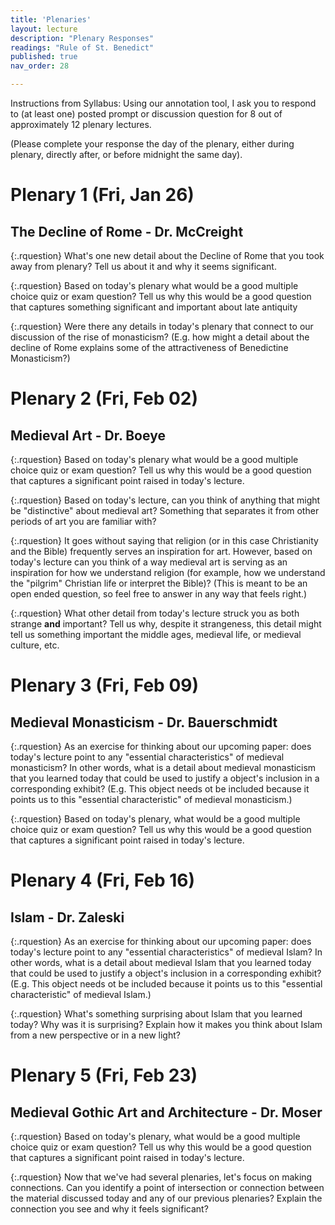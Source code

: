 ```yaml
---
title: 'Plenaries'
layout: lecture
description: "Plenary Responses"
readings: "Rule of St. Benedict"
published: true
nav_order: 28

---
```


Instructions from Syllabus: Using our annotation tool, I ask you to respond to (at least one) posted prompt or discussion question for 8 out of approximately 12 plenary lectures. 

(Please complete your response the day of the plenary, either during plenary, directly after, or before midnight the same day).

# Plenary 1 (Fri, Jan 26)
## The Decline of Rome - Dr. McCreight

<div class="discussion" markdown="1">

{:.rquestion}
What's one new detail about the Decline of Rome that you took away from plenary? Tell us about it and why it seems significant.

{:.rquestion}
Based on today's plenary what would be a good multiple choice quiz or exam question? Tell us why this would be a good question that captures something significant and important about late antiquity

{:.rquestion}
Were there any details in today's plenary that connect to our discussion of the rise of monasticism? (E.g. how might a detail about the decline of Rome explains some of the attractiveness of Benedictine Monasticism?)

</div>

# Plenary 2 (Fri, Feb 02)
## Medieval Art - Dr. Boeye

<div class="discussion" markdown="1">

{:.rquestion}
Based on today's plenary what would be a good multiple choice quiz or exam question? Tell us why this would be a good question that captures a significant point raised in today's lecture.

{:.rquestion}
Based on today's lecture, can you think of anything that might be "distinctive" about medieval art? Something that separates it from other periods of art you are familiar with?

{:.rquestion}
It goes without saying that religion (or in this case Christianity and the Bible) frequently serves an inspiration for art. However, based on today's lecture can you think of a way medieval art is serving as an inspiration for how we understand religion (for example, how we understand the "pilgrim" Christian life or interpret the Bible)? (This is meant to be an open ended question, so feel free to answer in any way that feels right.)

{:.rquestion}
What other detail from today's lecture struck you as both strange **and** important? Tell us why, despite it strangeness, this detail might tell us something important the middle ages, medieval life, or medieval culture, etc.

</div>


# Plenary 3 (Fri, Feb 09)
## Medieval Monasticism - Dr. Bauerschmidt

<div class="discussion" markdown="1">

{:.rquestion}
As an exercise for thinking about our upcoming paper: does today's lecture point to any "essential characteristics" of medieval monasticism? In other words, what is a detail about medieval monasticism that you learned today that could be used to justify a object's inclusion in a corresponding exhibit? (E.g. This object needs ot be included because it points us to this "essential characteristic" of medieval monasticism.)

{:.rquestion}
Based on today's plenary, what would be a good multiple choice quiz or exam question? Tell us why this would be a good question that captures a significant point raised in today's lecture.


</div>


# Plenary 4 (Fri, Feb 16)
## Islam - Dr. Zaleski

{:.rquestion}
As an exercise for thinking about our upcoming paper: does today's lecture point to any "essential characteristics" of medieval Islam? In other words, what is a detail about medieval Islam that you learned today that could be used to justify a object's inclusion in a corresponding exhibit? (E.g. This object needs ot be included because it points us to this "essential characteristic" of medieval Islam.)

{:.rquestion}
What's something surprising about Islam that you learned today? Why was it is surprising? Explain how it makes you think about Islam from a new perspective or in a new light?

# Plenary 5 (Fri, Feb 23)
## Medieval Gothic Art and Architecture - Dr. Moser

{:.rquestion}
Based on today's plenary, what would be a good multiple choice quiz or exam question? Tell us why this would be a good question that captures a significant point raised in today's lecture.

{:.rquestion}
Now that we've had several plenaries, let's focus on making connections. Can you identify a point of intersection or connection between the material discussed today and any of our previous plenaries? Explain the connection you see and why it feels significant?
